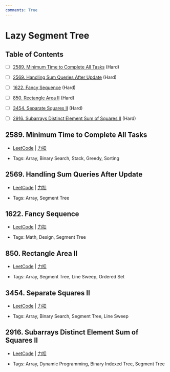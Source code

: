 ```yaml
---
comments: True
---
```


# Lazy Segment Tree

## Table of Contents

- [ ] [2589. Minimum Time to Complete All Tasks](#2589-minimum-time-to-complete-all-tasks) (Hard)
- [ ] [2569. Handling Sum Queries After Update](#2569-handling-sum-queries-after-update) (Hard)
- [ ] [1622. Fancy Sequence](#1622-fancy-sequence) (Hard)
- [ ] [850. Rectangle Area II](#850-rectangle-area-ii) (Hard)
- [ ] [3454. Separate Squares II](#3454-separate-squares-ii) (Hard)
- [ ] [2916. Subarrays Distinct Element Sum of Squares II](#2916-subarrays-distinct-element-sum-of-squares-ii) (Hard)


## 2589. Minimum Time to Complete All Tasks

-    [LeetCode](https://leetcode.com/problems/minimum-time-to-complete-all-tasks/) | [力扣](https://leetcode.cn/problems/minimum-time-to-complete-all-tasks/)

-   Tags: Array, Binary Search, Stack, Greedy, Sorting



## 2569. Handling Sum Queries After Update

-    [LeetCode](https://leetcode.com/problems/handling-sum-queries-after-update/) | [力扣](https://leetcode.cn/problems/handling-sum-queries-after-update/)

-   Tags: Array, Segment Tree



## 1622. Fancy Sequence

-    [LeetCode](https://leetcode.com/problems/fancy-sequence/) | [力扣](https://leetcode.cn/problems/fancy-sequence/)

-   Tags: Math, Design, Segment Tree



## 850. Rectangle Area II

-    [LeetCode](https://leetcode.com/problems/rectangle-area-ii/) | [力扣](https://leetcode.cn/problems/rectangle-area-ii/)

-   Tags: Array, Segment Tree, Line Sweep, Ordered Set



## 3454. Separate Squares II

-    [LeetCode](https://leetcode.com/problems/separate-squares-ii/) | [力扣](https://leetcode.cn/problems/separate-squares-ii/)

-   Tags: Array, Binary Search, Segment Tree, Line Sweep



## 2916. Subarrays Distinct Element Sum of Squares II

-    [LeetCode](https://leetcode.com/problems/subarrays-distinct-element-sum-of-squares-ii/) | [力扣](https://leetcode.cn/problems/subarrays-distinct-element-sum-of-squares-ii/)

-   Tags: Array, Dynamic Programming, Binary Indexed Tree, Segment Tree
